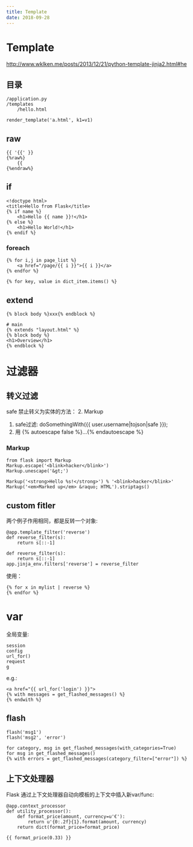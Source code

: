 ```yaml
---
title: Template
date: 2018-09-28
---
```

# Template
http://www.wklken.me/posts/2013/12/21/python-template-jinja2.html#he

## 目录

    /application.py
    /templates
        /hello.html

    render_template('a.html', k1=v1)
## raw

    {{ '{{' }}
    {%raw%}
        {{
    {%endraw%}

## if 
    <!doctype html>
    <title>Hello from Flask</title>
    {% if name %}
        <h1>Hello {{ name }}!</h1>
    {% else %}
        <h1>Hello World!</h1>
    {% endif %}

### foreach

	{% for i,j in page_list %}
		<a href="/page/{{ i }}">{{ i }}</a>
	{% endfor %}

    {% for key, value in dict_item.items() %}

## extend

    {% block body %}xxx{% endblock %}

    # main
    {% extends "layout.html" %}
    {% block body %}
    <h1>Overview</h1>
    {% endblock %}

# 过滤器
## 转义过滤
safe 禁止转义为实体的方法：
2. Markup
1. safe过滤:
    doSomethingWith({{ user.username|tojson|safe }});
3. 用 {% autoescape false %}...{% endautoescape %}

### Markup

    from flask import Markup
    Markup.escape('<blink>hacker</blink>')
    Markup.unescape('&gt;')

    Markup('<strong>Hello %s!</strong>') % '<blink>hacker</blink>'
    Markup('<em>Marked up</em> &raquo; HTML').striptags()

## custom fitler
两个例子作用相同，都是反转一个对象:

    @app.template_filter('reverse')
    def reverse_filter(s):
        return s[::-1]

    def reverse_filter(s):
        return s[::-1]
    app.jinja_env.filters['reverse'] = reverse_filter
    
使用：

    {% for x in mylist | reverse %}
    {% endfor %}

# var 
全局变量:

    session
    config
    url_for()
    request
    g

e.g.:

    <a href="{{ url_for('login') }}">
    {% with messages = get_flashed_messages() %}
    {% endwith %}

## flash
    flash('msg1')
    flash('msg2', 'error')

    for category, msg in get_flashed_messages(with_categories=True) 
    for msg in get_flashed_messages() 
    {% with errors = get_flashed_messages(category_filter=["error"]) %}

## 上下文处理器
Flask 通过上下文处理器自动向模板的上下文中插入新var/func:

    @app.context_processor
    def utility_processor():
        def format_price(amount, currency=u'€'):
            return u'{0:.2f}{1}.format(amount, currency)
        return dict(format_price=format_price)

    {{ format_price(0.33) }}